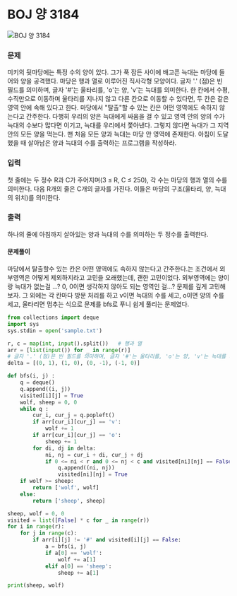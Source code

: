 # BOJ 양 3184

![BOJ 양 3184](https://www.acmicpc.net/problem/3184)

### 문제

미키의 뒷마당에는 특정 수의 양이 있다. 그가 푹 잠든 사이에 배고픈 늑대는 마당에 들어와 양을 공격했다.
마당은 행과 열로 이루어진 직사각형 모양이다. 글자 '.' (점)은 빈 필드를 의미하며, 글자 '#'는 울타리를, 'o'는 양, 'v'는 늑대를 의미한다.
한 칸에서 수평, 수직만으로 이동하며 울타리를 지나지 않고 다른 칸으로 이동할 수 있다면, 두 칸은 같은 영역 안에 속해 있다고 한다.
마당에서 "탈출"할 수 있는 칸은 어떤 영역에도 속하지 않는다고 간주한다.
다행히 우리의 양은 늑대에게 싸움을 걸 수 있고 영역 안의 양의 수가 늑대의 수보다 많다면 이기고, 늑대를 우리에서 쫓아낸다. 그렇지 않다면 늑대가 그 지역 안의 모든 양을 먹는다.
맨 처음 모든 양과 늑대는 마당 안 영역에 존재한다.
아침이 도달했을 때 살아남은 양과 늑대의 수를 출력하는 프로그램을 작성하라.

### 입력

첫 줄에는 두 정수 R과 C가 주어지며(3 ≤ R, C ≤ 250), 각 수는 마당의 행과 열의 수를 의미한다.
다음 R개의 줄은 C개의 글자를 가진다. 이들은 마당의 구조(울타리, 양, 늑대의 위치)를 의미한다.

### 출력

하나의 줄에 아침까지 살아있는 양과 늑대의 수를 의미하는 두 정수를 출력한다.

#### 문제풀이

마당에서 탈출할수 있는 칸은 어떤 영역에도 속하지 않는다고 간주한다.는 조건에서 외부영역은 어떻게 제외하지라고 고민을 오래했는데, 괜한 고민이었다. 외부영역에는 양이랑 늑대가 없는걸 ...? 0, 0이면 생각하지 않아도 되는 영역인 걸...? 문제를 깊게 고민해보자. 그 외에는 각 칸마다 방문 처리를 하고 v이면 늑대의 수를 세고, o이면 양의 수를 세고, 울타리면 멈추는 식으로 문제를 bfs로 푸니 쉽게 풀리는 문제였다.

```python
from collections import deque
import sys
sys.stdin = open('sample.txt')

r, c = map(int, input().split())   # 행과 열
arr = [list(input()) for _ in range(r)]
# 글자 '.' (점)은 빈 필드를 의미하며, 글자 '#'는 울타리를, 'o'는 양, 'v'는 늑대를 의미한다.
delta = [(0, 1), (1, 0), (0, -1), (-1, 0)]

def bfs(i, j) :
    q = deque()
    q.append((i, j))
    visited[i][j] = True
    wolf, sheep = 0, 0
    while q :
        cur_i, cur_j = q.popleft()
        if arr[cur_i][cur_j] == 'v':
            wolf += 1
        if arr[cur_i][cur_j] == 'o':
            sheep += 1
        for di, dj in delta:
            ni, nj = cur_i + di, cur_j + dj
            if 0 <= ni < r and 0 <= nj < c and visited[ni][nj] == False and arr[ni][nj] != '#':
                q.append((ni, nj))
                visited[ni][nj] = True
    if wolf >= sheep:
        return ['wolf', wolf]
    else:
        return ['sheep', sheep]

sheep, wolf = 0, 0
visited = list([False] * c for _ in range(r))
for i in range(r):
    for j in range(c):
        if arr[i][j] != '#' and visited[i][j] == False:
            a = bfs(i, j)
            if a[0] == 'wolf':
                wolf += a[1]
            elif a[0] == 'sheep':
                sheep += a[1]

print(sheep, wolf)
```
